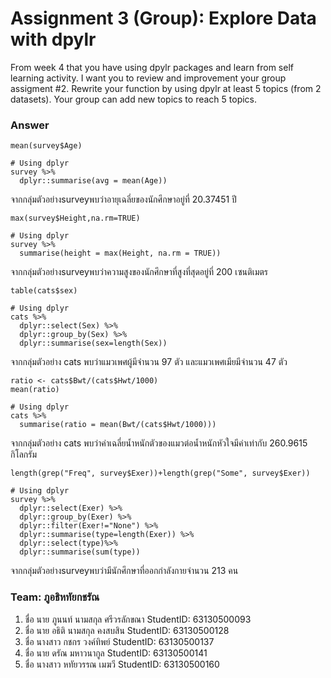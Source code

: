 # Assignment 3 (Group): Explore Data with dpylr
From week 4 that you have using dpylr packages and learn from self learning activity. I want you to review and improvement your group assigment #2. Rewrite your function by using dpylr at least 5 topics (from 2 datasets). Your group can add new topics to reach 5 topics.

### Answer

 
```{R} 
mean(survey$Age)

# Using dplyr
survey %>% 
  dplyr::summarise(avg = mean(Age))
```
 จากกลุ่มตัวอย่างsurveyพบว่าอายุเฉลี่ยของนักศึกษาอยู่ที่ 20.37451 ปี

```{R}
max(survey$Height,na.rm=TRUE)

# Using dplyr
survey %>% 
  summarise(height = max(Height, na.rm = TRUE))
```
จากกลุ่มตัวอย่างsurveyพบว่าความสูงของนักศึกษาที่สูงที่สุดอยู่ที่ 200 เซนติเมตร
```{R}
table(cats$sex)

# Using dplyr
cats %>% 
  dplyr::select(Sex) %>% 
  dplyr::group_by(Sex) %>% 
  dplyr::summarise(sex=length(Sex))
```
 จากกลุ่มตัวอย่าง cats พบว่าแมวเพศผู้มีจำนวน 97 ตัว และแมวเพศเมียมีจำนวน 47 ตัว
```{R}
ratio <- cats$Bwt/(cats$Hwt/1000)
mean(ratio)

# Using dplyr
cats %>% 
  summarise(ratio = mean(Bwt/(cats$Hwt/1000)))
```
จากกลุ่มตัวอย่าง cats พบว่าค่าเฉลี่ยน้ำหนักตัวของแมวต่อน้ำหนักหัวใจมีค่าเท่ากับ 260.9615 กิโลกรัม
```{R} 
length(grep("Freq", survey$Exer))+length(grep("Some", survey$Exer))

# Using dplyr
survey %>% 
  dplyr::select(Exer) %>% 
  dplyr::group_by(Exer) %>%
  dplyr::filter(Exer!="None") %>%
  dplyr::summarise(type=length(Exer)) %>% 
  dplyr::select(type)%>% 
  dplyr::summarise(sum(type))
```
จากกลุ่มตัวอย่างsurveyพบว่ามีนักศึกษาที่ออกกำลังกายจำนวน 213 คน

### Team: ภูอธิหทัยกชรัณ

1. ชื่อ นาย ภูนนท์ นามสกุล ศรีวรลักขณา    StudentID: 63130500093
2. ชื่อ นาย อธิติ  นามสกุล คงสบสิน    StudentID: 63130500128
3. ชื่อ นางสาว กชกร วงค์ทิพย์     StudentID: 63130500137
4. ชื่อ นาย ดรัณ มหาวนากูล     StudentID: 63130500141
5. ชื่อ นางสาว หทัยวรรณ เมฆวี     StudentID: 63130500160
